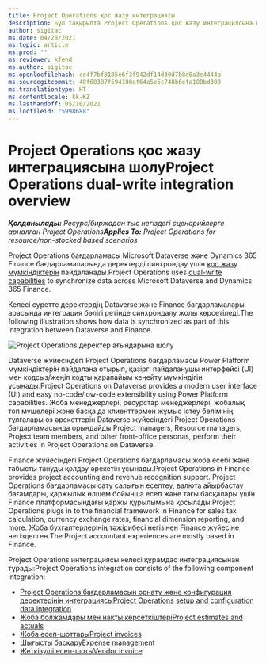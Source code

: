 ```yaml
---
title: Project Operations қос жазу интеграциясы
description: Бұл тақырыпта Project Operations қос жазу интеграциясына шолу ұсынылады.
author: sigitac
ms.date: 04/28/2021
ms.topic: article
ms.prod: ''
ms.reviewer: kfend
ms.author: sigitac
ms.openlocfilehash: ce4f7bf8185e6f3f942df14d30d7b8d0a3e4444a
ms.sourcegitcommit: 40f68387f594180af64a5e5c748b6efa188bd300
ms.translationtype: HT
ms.contentlocale: kk-KZ
ms.lasthandoff: 05/10/2021
ms.locfileid: "5998688"
---
```

# <a name="project-operations-dual-write-integration-overview"></a><span data-ttu-id="8bf47-103">Project Operations қос жазу интеграциясына шолу</span><span class="sxs-lookup"><span data-stu-id="8bf47-103">Project Operations dual-write integration overview</span></span>

<span data-ttu-id="8bf47-104">_**Қолданылады:** Ресурс/биржадан тыс негіздегі сценарийлерге арналған Project Operations_</span><span class="sxs-lookup"><span data-stu-id="8bf47-104">_**Applies To:** Project Operations for resource/non-stocked based scenarios_</span></span>

<span data-ttu-id="8bf47-105">Project Operations бағдарламасы Microsoft Dataverse және Dynamics 365 Finance бағдарламаларында деректерді синхрондау үшін [қос жазу мүмкіндіктерін](/dynamics365/fin-ops-core/dev-itpro/data-entities/dual-write/dual-write-home-page) пайдаланады.</span><span class="sxs-lookup"><span data-stu-id="8bf47-105">Project Operations uses [dual-write capabilities](/dynamics365/fin-ops-core/dev-itpro/data-entities/dual-write/dual-write-home-page) to synchronize data across Microsoft Dataverse and Dynamics 365 Finance.</span></span>

<span data-ttu-id="8bf47-106">Келесі суретте деректердің Dataverse және Finance бағдарламалары арасында интеграция бөлігі ретінде синхрондалу жолы көрсетіледі.</span><span class="sxs-lookup"><span data-stu-id="8bf47-106">The following illustration shows how data is synchronized as part of this integration between Dataverse and Finance.</span></span>

![Project Operations деректер ағындарына шолу](./media/ProjectOperationsFlows.jpg)

<span data-ttu-id="8bf47-108">Dataverse жүйесіндегі Project Operations бағдарламасы Power Platform мүмкіндіктерін пайдалана отырып, қазіргі пайдаланушы интерфейсі (UI) мен кодсыз/жеңіл кодты қарапайым кеңейту мүмкіндігін ұсынады.</span><span class="sxs-lookup"><span data-stu-id="8bf47-108">Project Operations on Dataverse provides a modern user interface (UI) and easy no-code/low-code extensibility using Power Platform capabilities.</span></span> <span data-ttu-id="8bf47-109">Жоба менеджерлері, ресурстар менеджерлері, жобалық топ мүшелері және басқа да клиенттермен жұмыс істеу бөлімінің тұлғалары өз әрекеттерін Dataverse жүйесіндегі Project Operations бағдарламасында орындайды.</span><span class="sxs-lookup"><span data-stu-id="8bf47-109">Project managers, Resource managers, Project team members, and other front-office personas, perform their activities in Project Operations on Dataverse.</span></span>

<span data-ttu-id="8bf47-110">Finance жүйесіндегі Project Operations бағдарламасы жоба есебі және табысты тануды қолдау әрекетін ұсынады.</span><span class="sxs-lookup"><span data-stu-id="8bf47-110">Project Operations in Finance provides project accounting and revenue recognition support.</span></span> <span data-ttu-id="8bf47-111">Project Operations бағдарламасы сату салығын есептеу, валюта айырбастау бағамдары, қаржылық өлшем бойынша есеп және тағы басқалары үшін Finance платформасындағы қаржы құрылымына қосылады.</span><span class="sxs-lookup"><span data-stu-id="8bf47-111">Project Operations plugs in to the financial framework in Finance for sales tax calculation, currency exchange rates, financial dimension reporting, and more.</span></span> <span data-ttu-id="8bf47-112">Жоба бухгалтерлерінің тәжірибесі негізінен Finance жүйесіне негізделген.</span><span class="sxs-lookup"><span data-stu-id="8bf47-112">The Project accountant experiences are mostly based in Finance.</span></span>

<span data-ttu-id="8bf47-113">Project Operations интеграциясы келесі құрамдас интеграциясынан тұрады:</span><span class="sxs-lookup"><span data-stu-id="8bf47-113">Project Operations integration consists of the following component integration:</span></span>


- [<span data-ttu-id="8bf47-114">Project Operations бағдарламасын орнату және конфигурация деректерінің интеграциясы</span><span class="sxs-lookup"><span data-stu-id="8bf47-114">Project Operations setup and configuration data integration</span></span>](resource-dual-write-setup-integration.md) 
- [<span data-ttu-id="8bf47-115">Жоба болжамдары мен нақты көрсеткіштері</span><span class="sxs-lookup"><span data-stu-id="8bf47-115">Project estimates and actuals</span></span>](resource-dual-write-estimates-actuals.md)
- [<span data-ttu-id="8bf47-116">Жоба есеп-шоттары</span><span class="sxs-lookup"><span data-stu-id="8bf47-116">Project invoices</span></span>](resource-dual-write-project-invoice.md)
- [<span data-ttu-id="8bf47-117">Шығысты басқару</span><span class="sxs-lookup"><span data-stu-id="8bf47-117">Expense management</span></span>](resource-dual-write-expense.md)
- [<span data-ttu-id="8bf47-118">Жеткізуші есеп-шоты</span><span class="sxs-lookup"><span data-stu-id="8bf47-118">Vendor invoice</span></span>](resource-dual-write-vendor-invoice.md)
